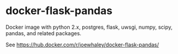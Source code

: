 # docker-flask-pandas
Docker image with python 2.x, postgres, flask, uwsgi, numpy, scipy, pandas,
and related packages.

See https://hub.docker.com/r/joewhaley/docker-flask-pandas/

